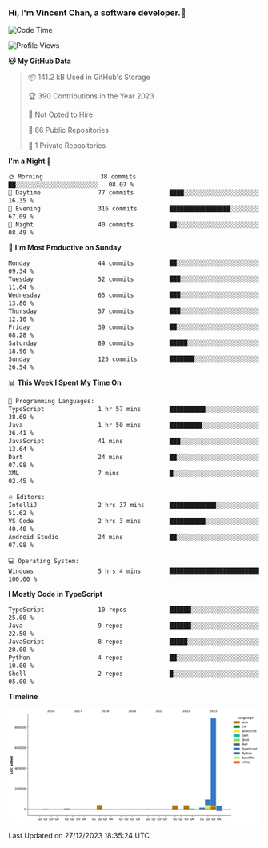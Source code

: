### Hi, I'm Vincent Chan, a software developer.👋

<!--
**hkvincent/hkvincent** is a ✨ _special_ ✨ repository because its `README.md` (this file) appears on your GitHub profile.

Here are some ideas to get you started:

- 🔭 I’m currently working on ...
- 🌱 I’m currently learning ...
- 👯 I’m looking to collaborate on ...
- 🤔 I’m looking for help with ...
- 💬 Ask me about ...
- 📫 How to reach me: ...
- 😄 Pronouns: ...
- ⚡ Fun fact: ...
-->
<!--START_SECTION:waka-->
![Code Time](http://img.shields.io/badge/Code%20Time-692%20hrs%2023%20mins-blue)

![Profile Views](http://img.shields.io/badge/Profile%20Views-0-blue)

**🐱 My GitHub Data** 

> 📦 141.2 kB Used in GitHub's Storage 
 > 
> 🏆 390 Contributions in the Year 2023
 > 
> 🚫 Not Opted to Hire
 > 
> 📜 66 Public Repositories 
 > 
> 🔑 1 Private Repositories 
 > 
**I'm a Night 🦉** 

```text
🌞 Morning                38 commits          ██░░░░░░░░░░░░░░░░░░░░░░░   08.07 % 
🌆 Daytime                77 commits          ████░░░░░░░░░░░░░░░░░░░░░   16.35 % 
🌃 Evening                316 commits         █████████████████░░░░░░░░   67.09 % 
🌙 Night                  40 commits          ██░░░░░░░░░░░░░░░░░░░░░░░   08.49 % 
```
📅 **I'm Most Productive on Sunday** 

```text
Monday                   44 commits          ██░░░░░░░░░░░░░░░░░░░░░░░   09.34 % 
Tuesday                  52 commits          ███░░░░░░░░░░░░░░░░░░░░░░   11.04 % 
Wednesday                65 commits          ███░░░░░░░░░░░░░░░░░░░░░░   13.80 % 
Thursday                 57 commits          ███░░░░░░░░░░░░░░░░░░░░░░   12.10 % 
Friday                   39 commits          ██░░░░░░░░░░░░░░░░░░░░░░░   08.28 % 
Saturday                 89 commits          █████░░░░░░░░░░░░░░░░░░░░   18.90 % 
Sunday                   125 commits         ███████░░░░░░░░░░░░░░░░░░   26.54 % 
```


📊 **This Week I Spent My Time On** 

```text
💬 Programming Languages: 
TypeScript               1 hr 57 mins        ██████████░░░░░░░░░░░░░░░   38.69 % 
Java                     1 hr 50 mins        █████████░░░░░░░░░░░░░░░░   36.41 % 
JavaScript               41 mins             ███░░░░░░░░░░░░░░░░░░░░░░   13.64 % 
Dart                     24 mins             ██░░░░░░░░░░░░░░░░░░░░░░░   07.98 % 
XML                      7 mins              █░░░░░░░░░░░░░░░░░░░░░░░░   02.45 % 

🔥 Editors: 
IntelliJ                 2 hrs 37 mins       █████████████░░░░░░░░░░░░   51.62 % 
VS Code                  2 hrs 3 mins        ██████████░░░░░░░░░░░░░░░   40.40 % 
Android Studio           24 mins             ██░░░░░░░░░░░░░░░░░░░░░░░   07.98 % 

💻 Operating System: 
Windows                  5 hrs 4 mins        █████████████████████████   100.00 % 
```

**I Mostly Code in TypeScript** 

```text
TypeScript               10 repos            ██████░░░░░░░░░░░░░░░░░░░   25.00 % 
Java                     9 repos             ██████░░░░░░░░░░░░░░░░░░░   22.50 % 
JavaScript               8 repos             █████░░░░░░░░░░░░░░░░░░░░   20.00 % 
Python                   4 repos             ██░░░░░░░░░░░░░░░░░░░░░░░   10.00 % 
Shell                    2 repos             █░░░░░░░░░░░░░░░░░░░░░░░░   05.00 % 
```



**Timeline**

![Lines of Code chart](https://raw.githubusercontent.com/hkvincent/hkvincent/main/assets/bar_graph.png)


 Last Updated on 27/12/2023 18:35:24 UTC
<!--END_SECTION:waka-->
